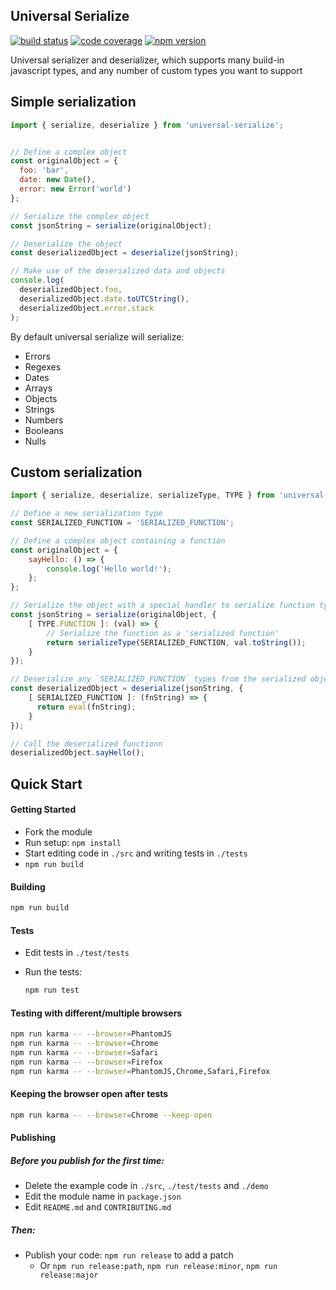 Universal Serialize
-------------------

[![build status][build-badge]][build]
[![code coverage][coverage-badge]][coverage]
[![npm version][version-badge]][package]

[build-badge]: https://img.shields.io/github/workflow/status/krakenjs/universal-serialize/build?logo=github&style=flat-square
[build]: https://github.com/krakenjs/universal-serialize/actions?query=workflow:build
[coverage-badge]: https://img.shields.io/codecov/c/github/krakenjs/universal-serialize.svg?style=flat-square
[coverage]: https://codecov.io/github/krakenjs/universal-serialize/
[version-badge]: https://img.shields.io/npm/v/universal-serialize.svg?style=flat-square
[package]: https://www.npmjs.com/package/universal-serialize

Universal serializer and deserializer, which supports many build-in javascript types, and any number of custom types you want to support

## Simple serialization

```javascript
import { serialize, deserialize } from 'universal-serialize';


// Define a complex object
const originalObject = {
  foo: 'bar',
  date: new Date(),
  error: new Error('world')
};

// Serialize the complex object
const jsonString = serialize(originalObject);

// Deserialize the object
const deserializedObject = deserialize(jsonString);

// Make use of the deserialized data and objects
console.log(
  deserializedObject.foo,
  deserializedObject.date.toUTCString(),
  deserializedObject.error.stack
);
```

By default universal serialize will serialize:

- Errors
- Regexes
- Dates
- Arrays
- Objects
- Strings
- Numbers
- Booleans
- Nulls

## Custom serialization

```javascript
import { serialize, deserialize, serializeType, TYPE } from 'universal-serialize';

// Define a new serialization type
const SERIALIZED_FUNCTION = 'SERIALIZED_FUNCTION';

// Define a complex object containing a function
const originalObject = {
    sayHello: () => {
        console.log('Hello world!');
    };
};

// Serialize the object with a special handler to serialize function types
const jsonString = serialize(originalObject, {
    [ TYPE.FUNCTION ]: (val) => {
        // Serialize the function as a 'serialized function'
        return serializeType(SERIALIZED_FUNCTION, val.toString());
    }
});

// Deserialize any `SERIALIZED_FUNCTION` types from the serialized object
const deserializedObject = deserialize(jsonString, {
    [ SERIALIZED_FUNCTION ]: (fnString) => {
      return eval(fnString);
    }
});

// Call the deserialized functionn
deserializedObject.sayHello();
```

Quick Start
-----------

#### Getting Started

- Fork the module
- Run setup: `npm install`
- Start editing code in `./src` and writing tests in `./tests`
- `npm run build`

#### Building

```bash
npm run build
```

#### Tests

- Edit tests in `./test/tests`
- Run the tests:

  ```bash
  npm run test
  ```

#### Testing with different/multiple browsers

```bash
npm run karma -- --browser=PhantomJS
npm run karma -- --browser=Chrome
npm run karma -- --browser=Safari
npm run karma -- --browser=Firefox
npm run karma -- --browser=PhantomJS,Chrome,Safari,Firefox
```

#### Keeping the browser open after tests

```bash
npm run karma -- --browser=Chrome --keep-open
```

#### Publishing

##### Before you publish for the first time:

- Delete the example code in `./src`, `./test/tests` and `./demo`
- Edit the module name in `package.json`
- Edit `README.md` and `CONTRIBUTING.md`

##### Then:

- Publish your code: `npm run release` to add a patch
  - Or `npm run release:path`, `npm run release:minor`, `npm run release:major`
